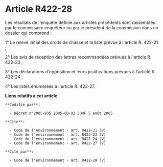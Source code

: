 # Article R422-28

Les résultats de l'enquête définie aux articles précédents sont rassemblés par le commissaire enquêteur ou par le président
de la commission dans un dossier qui comprend : 

1° Le relevé initial des droits de chasse et la liste prévue à l'article R. 422-21 ; 

2° Les avis de réception des lettres recommandées prévues à l'article R. 422-23 ; 

3° Les déclarations d'opposition et leurs justifications prévues à l'article R. 422-24 ; 

4° Les listes énumérées à l'article R. 422-27.

**Liens relatifs à cet article**

	**Codifié par**:

	  - Décret n°2005-935 2005-08-02 JORF 5 août 2005

	**Cite**:

	  - Code de l'environnement - art. R422-21 (V)
	  - Code de l'environnement - art. R422-23 (V)
	  - Code de l'environnement - art. R422-24 (V)
	  - Code de l'environnement - art. R422-27 (V)

	**Cité par**:

	  - Code de l'environnement - art. R422-29 (V)
